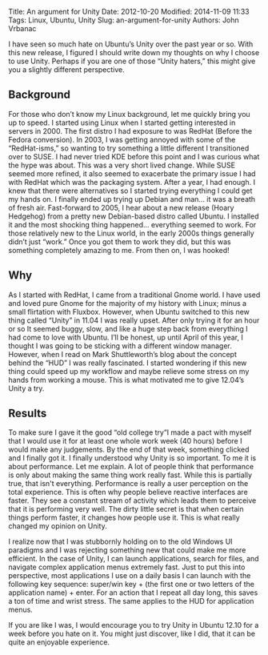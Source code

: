 Title: An argument for Unity
Date: 2012-10-20
Modified: 2014-11-09 11:33
Tags: Linux, Ubuntu, Unity
Slug: an-argument-for-unity
Authors: John Vrbanac

I have seen so much hate on Ubuntu’s Unity over the past year or so. With this new release, I figured I should write down my thoughts on why I choose to use Unity. Perhaps if you are one of those “Unity haters,” this might give you a slightly different perspective.

Background
-----------

For those who don’t know my Linux background, let me quickly bring you up to speed. I started using Linux when I started getting interested in servers in 2000. The first distro I had exposure to was RedHat (Before the Fedora conversion). In 2003, I was getting annoyed with some of the “RedHat-isms,” so wanting to try something a little different I transitioned over to SUSE. I had never tried KDE before this point and I was curious what the hype was about. This was a very short lived change. While SUSE seemed more refined, it also seemed to exacerbate the primary issue I had with RedHat which was the packaging system. After a year, I had enough. I knew that there were alternatives so I started trying everything I could get my hands on. I finally ended up trying up Debian and man… it was a breath of fresh air. Fast-forward to 2005, I hear about a new release (Hoary Hedgehog) from a pretty new Debian-based distro called Ubuntu. I installed it and the most shocking thing happened… everything seemed to work. For those relatively new to the Linux world, in the early 2000s things generally didn’t just “work.” Once you got them to work they did, but this was something completely amazing to me. From then on, I was hooked!

Why
----

As I started with RedHat, I came from a traditional Gnome world. I have used and loved pure Gnome for the majority of my history with Linux; minus a small flirtation with Fluxbox. However, when Ubuntu switched to this new thing called “Unity” in 11.04 I was really upset. After only trying it for an hour or so It seemed buggy, slow, and like a huge step back from everything I had come to love with Ubuntu. I’ll be honest, up until April of this year, I thought I was going to be sticking with a different window manager. However, when I read on Mark Shuttleworth’s blog about the concept behind the “HUD” I was really fascinated. I started wondering if this new thing could speed up my workflow and maybe relieve some stress on my hands from working a mouse. This is what motivated me to give 12.04’s Unity a try.

Results
--------

To make sure I gave it the good “old college try”I made a pact with myself that I would use it for at least one whole work week (40 hours) before I would make any judgements. By the end of that week, something clicked and I finally got it. I finally understood why Unity is so important. To me it is about performance. Let me explain. A lot of people think that performance is only about making the same thing work really fast. While this is partially true, that isn't everything. Performance is really a user perception on the total experience. This is often why people believe reactive interfaces are faster. They see a constant stream of activity which leads them to perceive that it is performing very well. The dirty little secret is that when certain things perform faster, it changes how people use it. This is what really changed my opinion on Unity.

I realize now that I was stubbornly holding on to the old Windows UI paradigms and I was rejecting something new that could make me more efficient. In the case of Unity, I can launch applications, search for files, and navigate complex application menus extremely fast. Just to put this into perspective, most applications I use on a daily basis I can launch with the following key sequence: super/win key + (the first one or two letters of the application name) + enter. For an action that I repeat all day long, this saves a ton of time and wrist stress. The same applies to the HUD for application menus.

If you are like I was, I would encourage you to try Unity in Ubuntu 12.10 for a week before you hate on it. You might just discover, like I did, that it can be quite an enjoyable experience.